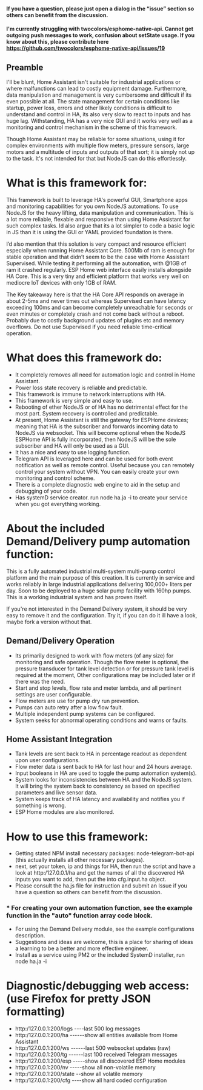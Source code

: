 #### If you have a question, please just open a dialog in the “issue” section so others can benefit from the discussion. 

#### I'm currently struggling with twocolors/esphome-native-api. Cannot get outgoing push messages to work, confusion about setState usage. If you know about this, please contribute here https://github.com/twocolors/esphome-native-api/issues/19 

## Preamble 

I'll be blunt, Home Assistant isn't suitable for industrial applications or where malfunctions can lead to costly equipment damage. Furthermore, data manipulation and management is very cumbersome and difficult if its even possible at all. The state management for certain conditions like startup, power loss, errors and other likely conditions is difficult to understand and control in HA, its also very slow to react to inputs and has huge lag. Withstanding, HA has a very nice GUI and it works very well as a monitoring and control mechanism in the scheme of this framework. 

Though Home Assistant may be reliable for some situations, using it for complex environments with multiple flow meters, pressure sensors, large motors and a multitude of inputs and outputs of that sort; it is simply not up to the task. It's not intended for that but NodeJS can do this effortlessly. 

# What is this framework for:

This framework is built to leverage HA's powerful GUI, Smartphone apps and monitoring capabilities for you own NodeJS automations. To use NodeJS for the heavy lifting, data manipulation and communication. This is a lot more reliable, flexable and responsive than using Home Assistant for such complex tasks. Id also argue that its a lot simpler to code a basic logic in JS than it is using the GUI or YAML provided foundation is there.  

I’d also mention that this solution is very compact and resource efficient especially when running Home Assistant Core. 500Mb of ram is enough for stable operation and that didn’t seem to be the case with Home Assistant Supervised. While testing it performing all the automation, with @1GB of ram it crashed regularly. ESP Home web interface easily installs alongside HA Core. This is a very tiny and efficient platform that works very well on mediocre IoT devices with only 1GB of RAM.

The Key takeaway here is that the HA Core API responds on average in about 2-5ms and never times out whereas Supervised can have latency exceeding 100ms and can become completely unreachable for seconds or even minutes or completely crash and not come back without a reboot. Probably due to costly background updates of plugins etc and memory overflows. Do not use Supervised if you need reliable time-critical operation. 


# What does this framework do:

* It completely removes all need for automation logic and control in Home Assistant.
* Power loss state recovery is reliable and predictable.
* This framework is immune to network interruptions with HA.
* This framework is very simple and easy to use.
* Rebooting of ether NodeJS or of HA has no detrimental effect for the most part. System recovery is controlled and predictable. 
* At present, Home Assistant is still the gateway for ESPHome devices; meaning that HA is the subscriber and forwards incoming data to NodeJS via websocket. This will become optional when the NodeJS ESPHome API is fully incorporated, then NodeJS will be the sole subscriber and HA will only be used as a GUI.
* It has a nice and easy to use logging function.
* Telegram API is leveraged here and can be used for both event notification as well as remote control. Useful because you can remotely control your system without VPN. You can easily create your own monitoring and control scheme.
* There is a complete diagnostic web engine to aid in the setup and debugging of your code.
* Has systemD service creator.  run   node ha.ja -i   to create your service when you got everything working.

# About the included Demand/Delivery pump automation function:

This is a fully automated industrial multi-system multi-pump control platform and the main purpose of this creation. It is currently in service and works reliably in large industrial applications delivering 100,000+ liters per day. Soon to be deployed to a huge solar pump facility with 160hp pumps. This is a working industrial system and has proven itself. 

If you're not interested in the Demand Delivery system, it should be very easy to remove it and the configuration. Try it, if you can do it ill have a look, maybe fork a version without that. 


## Demand/Delivery Operation
* Its primarily designed to work with flow meters (of any size) for monitoring and safe operation. Though the flow meter is optional, the pressure transducer for tank level detection or for pressure tank level is required at the moment, Other configurations may be included later or if there was the need.
* Start and stop levels, flow rate and meter lambda, and all pertinent settings are user configurable.
* Flow meters are use for pump dry run prevention.
* Pumps can auto retry after a low flow fault.
* Multiple independent pump systems can be configured.
* System seeks for abnormal operating conditions and warns or faults.


## Home Assistant Integration
* Tank levels are sent back to HA in percentage readout as dependent upon user configurations.
* Flow meter data is sent back to HA for last hour and 24 hours average.
* Input booleans in HA are used to toggle the pump automation system(s).
* System looks for inconsistencies between HA and the NodeJS system. It will bring the system back to consistency as based on specified parameters and live sensor data.
* System keeps track of HA latency and availability and notifies you if something is wrong.
* ESP Home modules are also monitored.

# How to use this framework:

* Getting stated NPM install necessary packages: node-telegram-bot-api (this actually installs all other necessary packages).
* next, set your token, ip and things for HA, then run the script and have a look at  http:/127.0.0.1/ha  and get the names of all the discovered HA inputs you want to add, then put the into  cfg.input.ha  object.
* Please consult the ha.js file for instruction and submit an Issue if you have a question so others can benefit from the discussion.
### * For creating your own automation function, see the example function in the "auto" function array code block.
* For using the Demand Delivery module, see the example configurations description.
* Suggestions and ideas are welcome, this is a place for sharing of ideas a learning to be a better and more effective engineer.
* Install as a service using PM2 or the included SystemD installer, run   node ha.ja -i

# Diagnostic/debugging web access: (use Firefox for pretty JSON formatting)

* http:/127.0.0.1:200/logs         ----last 500 log messages
* http:/127.0.0.1:200/ha           ------show all entities available from Home Assistant
* http:/127.0.0.1:200/ws           ------last 500 websocket updates (raw)
* http:/127.0.0.1:200/tg           ------last 100 received Telegram messages 
* http:/127.0.0.1:200/esp          -----show all discovered ESP Home modules
* http:/127.0.0.1:200/nv           -----show all non-volatile memory
* http:/127.0.0.1:200/state        --show all volatile memory
* http:/127.0.0.1:200/cfg          ----show all hard coded configuration
